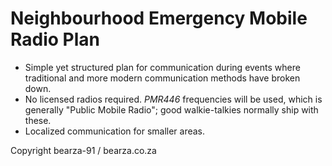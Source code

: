 # Neighbourhood Emergency Mobile Radio Plan
 - Simple yet structured plan for communication during events where traditional and more modern communication methods have broken down.
 - No licensed radios required. *PMR446* frequencies will be used, which is generally "Public Mobile Radio"; good walkie-talkies normally ship with these.
 - Localized communication for smaller areas.

Copyright bearza-91 / bearza.co.za
